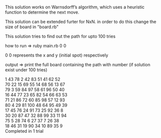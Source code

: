 This solution works on Warnsdorff’s algorithm, which uses a heuristic function to
determine the next move.

This solution can be extended furter for NxN. in order to do this change the size of board in "board.rb"

This solution tries to find out the path for upto 100 tries

how to run =>  ruby main.rb 0 0

0 0 represents the x and y (initial spot) respectively 

output => print the full board containing the path with number (if solution exist under 100 tries)

1	43	78	2	42	83	51	41	62	52	
70	22	15	69	55	14	68	56	13	67	
79	3	59	84	97	58	61	96	50	40	
16	44	77	23	65	82	54	66	63	53	
71	21	86	72	60	85	98	57	12	93	
80	4	29	81	100	48	64	95	49	39	
17	45	76	24	91	73	25	92	36	8	
30	20	87	47	32	88	99	33	11	94	
75	5	28	74	6	27	37	7	26	38	
18	46	31	19	90	34	10	89	35	9	
Completed in 1 trial